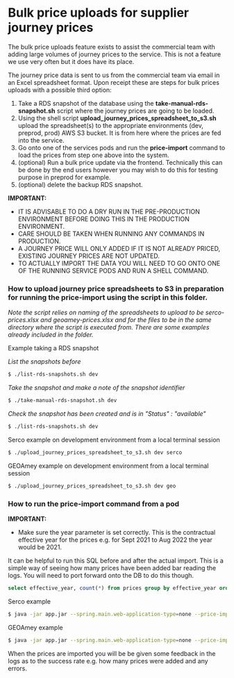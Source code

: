 # Bulk price uploads for supplier journey prices

The bulk price uploads feature exists to assist the commercial team with adding large volumes of journey prices to the service.
This is not a feature we use very often but it does have its place.

The journey price data is sent to us from the commercial team via email in an Excel spreadsheet format. Upon receipt these
are steps for bulk prices uploads with a possible third option:

1. Take a RDS snapshot of the database using the **take-manual-rds-snapshot.sh** script where the journey prices are going to be loaded.
2. Using the shell script **upload_journey_prices_spreadsheet_to_s3.sh** upload the spreadsheet(s) to the appropriate environments (dev, preprod, prod) AWS S3 bucket. It is from here where the prices are fed into the service.
3. Go onto one of the services pods and run the **price-import** command to load the prices from step one above into the system.
4. (optional) Run a bulk price update via the frontend. Technically this can be done by the end users however you may wish
   to do this for testing purpose in preprod for example.
5. (optional) delete the backup RDS snapshot.

**IMPORTANT:**

- IT IS ADVISABLE TO DO A DRY RUN IN THE PRE-PRODUCTION ENVIRONMENT BEFORE DOING THIS IN THE PRODUCTION ENVIRONMENT.
- CARE SHOULD BE TAKEN WHEN RUNNING ANY COMMANDS IN PRODUCTION.
- A JOURNEY PRICE WILL ONLY ADDED IF IT IS NOT ALREADY PRICED, EXISTING JOURNEY PRICES ARE NOT UPDATED.
- TO ACTUALLY IMPORT THE DATA YOU WILL NEED TO GO ONTO ONE OF THE RUNNING SERVICE PODS AND RUN A SHELL COMMAND.

### How to upload journey price spreadsheets to S3 in preparation for running the price-import using the script in this folder.

_Note the script relies on naming of the spreadsheets to upload to be serco-prices.xlsx and geoamey-prices.xlsx and for 
the files to be in the same directory where the script is executed from. There are some examples already included in the folder._

Example taking a RDS snapshot

_List the snapshots before_

```bash
$ ./list-rds-snapshots.sh dev
```

_Take the snapshot and make a note of the snapshot identifier_

```bash
$ ./take-manual-rds-snapshot.sh dev
```

_Check the snapshot has been created and is in "Status" : "available"_

```bash
$ ./list-rds-snapshots.sh dev
```

Serco example on development environment from a local terminal session

```bash
$ ./upload_journey_prices_spreadsheet_to_s3.sh dev serco
```

GEOAmey example on development environment from a local terminal session

```bash
$ ./upload_journey_prices_spreadsheet_to_s3.sh dev geo
```

### How to run the **price-import** command from a pod

**IMPORTANT:**
- Make sure the year parameter is set correctly. This is the contractual effective year for the prices e.g. for Sept 2021 to Aug 2022 the year would be 2021.

It can be helpful to run this SQL before and after the actual import. This is a simple way of seeing how many prices have been added bar reading the logs.
You will need to port forward onto the DB to do this though.

```sql
select effective_year, count(*) from prices group by effective_year order by effective_year
```

Serco example

```bash
$ java -jar app.jar --spring.main.web-application-type=none --price-import --supplier=SERCO --year=2021
```

GEOAmey example

```bash
$ java -jar app.jar --spring.main.web-application-type=none --price-import --supplier=GEOAMEY --year=2021
```

When the prices are imported you will be be given some feedback in the logs as to the success rate e.g. how many
prices were added and any errors.
